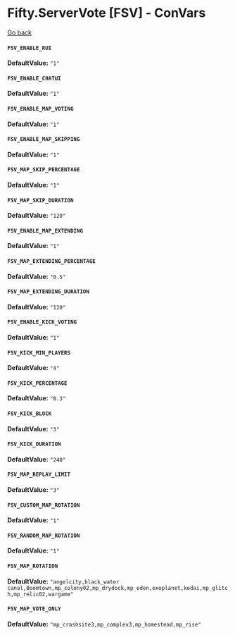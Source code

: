 # Fifty.ServerVote [FSV] - ConVars
[Go back](./docs_index.md)

#### `FSV_ENABLE_RUI`
**DefaultValue:** `"1"`

#### `FSV_ENABLE_CHATUI`
**DefaultValue:** `"1"`

#### `FSV_ENABLE_MAP_VOTING`
**DefaultValue:** `"1"`

#### `FSV_ENABLE_MAP_SKIPPING`
**DefaultValue:** `"1"`

#### `FSV_MAP_SKIP_PERCENTAGE`
**DefaultValue:** `"1"`

#### `FSV_MAP_SKIP_DURATION`
**DefaultValue:** `"120"`

#### `FSV_ENABLE_MAP_EXTENDING`
**DefaultValue:** `"1"`

#### `FSV_MAP_EXTENDING_PERCENTAGE`
**DefaultValue:** `"0.5"`

#### `FSV_MAP_EXTENDING_DURATION`
**DefaultValue:** `"120"`

#### `FSV_ENABLE_KICK_VOTING`
**DefaultValue:** `"1"`

#### `FSV_KICK_MIN_PLAYERS`
**DefaultValue:** `"4"`

#### `FSV_KICK_PERCENTAGE`
**DefaultValue:** `"0.3"`

#### `FSV_KICK_BLOCK`
**DefaultValue:** `"3"`

#### `FSV_KICK_DURATION`
**DefaultValue:** `"240"`

#### `FSV_MAP_REPLAY_LIMIT`
**DefaultValue:** `"3"`

#### `FSV_CUSTOM_MAP_ROTATION`
**DefaultValue:** `"1"`

#### `FSV_RANDOM_MAP_ROTATION`
**DefaultValue:** `"1"`

#### `FSV_MAP_ROTATION`
**DefaultValue:** `"angelcity,black_water canal,Boomtown,mp_colony02,mp_drydock,mp_eden,exoplanet,kodai,mp_glitch,mp_relic02,wargame"`

#### `FSV_MAP_VOTE_ONLY`
**DefaultValue:** `"mp_crashsite3,mp_complex3,mp_homestead,mp_rise"`

